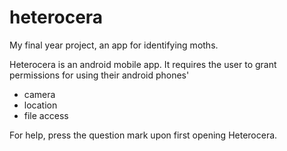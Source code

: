 # heterocera
My final year project, an app for identifying moths.

Heterocera is an android mobile app. It requires the user to grant permissions for using their android phones'

- camera
- location
- file access

For help, press the question mark upon first opening Heterocera.
